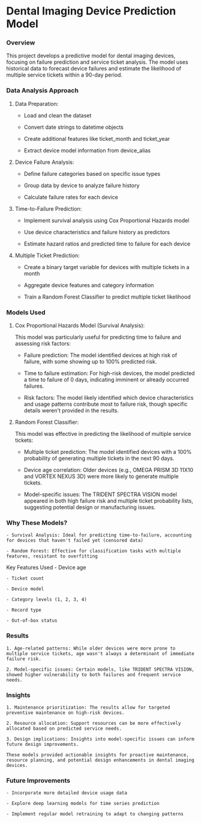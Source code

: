 # Dental Imaging Device Prediction Model
### Overview
This project develops a predictive model for dental imaging devices, focusing on failure prediction and service ticket analysis. The model uses historical data to forecast device failures and estimate the likelihood of multiple service tickets within a 90-day period.

### Data Analysis Approach
1. Data Preparation:

    - Load and clean the dataset
    
    - Convert date strings to datetime objects
    
    - Create additional features like ticket_month and ticket_year
    
    - Extract device model information from device_alias

2. Device Failure Analysis:

    - Define failure categories based on specific issue types
    
    - Group data by device to analyze failure history
    
    - Calculate failure rates for each device

3. Time-to-Failure Prediction:

    - Implement survival analysis using Cox Proportional Hazards model
    
    - Use device characteristics and failure history as predictors
    
    - Estimate hazard ratios and predicted time to failure for each device

4. Multiple Ticket Prediction:

    - Create a binary target variable for devices with multiple tickets in a month
    
    - Aggregate device features and category information
    
    - Train a Random Forest Classifier to predict multiple ticket likelihood

### Models Used
1. Cox Proportional Hazards Model (Survival Analysis):

    This model was particularly useful for predicting time to failure and assessing risk factors:
    
      - Failure prediction: The model identified devices at high risk of failure, with some showing up to 100% predicted risk.
    
      - Time to failure estimation: For high-risk devices, the model predicted a time to failure of 0 days, indicating imminent or already occurred failures.
    
      - Risk factors: The model likely identified which device characteristics and usage patterns contribute most to failure risk, though specific details weren't provided in the results.

2. Random Forest Classifier:

    This model was effective in predicting the likelihood of multiple service tickets:
    
      - Multiple ticket prediction: The model identified devices with a 100% probability of generating multiple tickets in the next 90 days.
    
      - Device age correlation: Older devices (e.g., OMEGA PRISM 3D 11X10 and VORTEX NEXUS 3D) were more likely to generate multiple tickets.
    
      - Model-specific issues: The TRIDENT SPECTRA VISION model appeared in both high failure risk and multiple ticket probability lists, suggesting potential design or manufacturing issues.

### Why These Models?
    - Survival Analysis: Ideal for predicting time-to-failure, accounting for devices that haven't failed yet (censored data)
    
    - Random Forest: Effective for classification tasks with multiple features, resistant to overfitting

Key Features Used
    - Device age
    
    - Ticket count
    
    - Device model
    
    - Category levels (1, 2, 3, 4)
    
    - Record type
    
    - Out-of-box status

### Results
    1. Age-related patterns: While older devices were more prone to multiple service tickets, age wasn't always a determinant of immediate failure risk.
    
    2. Model-specific issues: Certain models, like TRIDENT SPECTRA VISION, showed higher vulnerability to both failures and frequent service needs.


### Insights
    1. Maintenance prioritization: The results allow for targeted preventive maintenance on high-risk devices.
    
    2. Resource allocation: Support resources can be more effectively allocated based on predicted service needs.
    
    3. Design implications: Insights into model-specific issues can inform future design improvements.
    
    These models provided actionable insights for proactive maintenance, resource planning, and potential design enhancements in dental imaging devices.

### Future Improvements
    - Incorporate more detailed device usage data
    
    - Explore deep learning models for time series prediction
    
    - Implement regular model retraining to adapt to changing patterns
